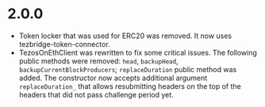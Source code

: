 # 2.0.0
* Token locker that was used for ERC20 was removed. It now uses tezbridge-token-connector.
* TezosOnEthClient was rewritten to fix some critical issues. The following public methods were removed: `head`, `backupHead`, `backupCurrentBlockProducers`;
`replaceDuration` public method was added. The constructor now accepts additional argument `replaceDuration_` that allows resubmitting headers on the top of the headers that did not pass challenge period yet.
